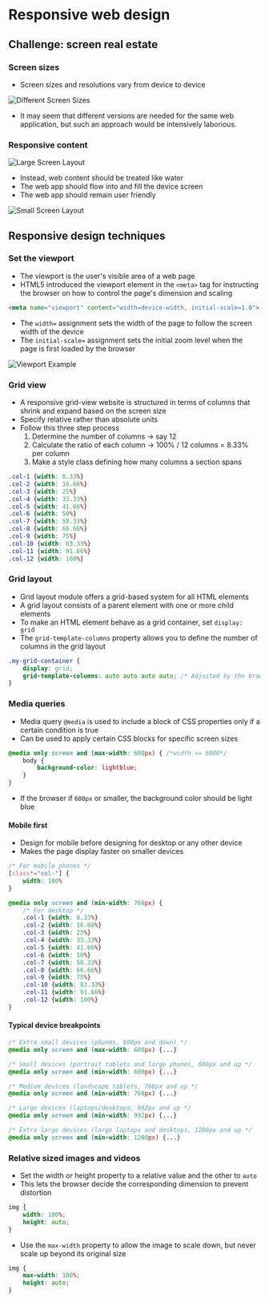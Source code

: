 # Responsive web design

## Challenge: screen real estate

### Screen sizes

- Screen sizes and resolutions vary from device to device

![Different Screen Sizes](./figures/different-screen-sizes.png)

- It may seem that different versions are needed for the same web application, but such an approach would be intensively laborious.

### Responsive content

![Large Screen Layout](./figures/large-screen-layout.png)

- Instead, web content should be treated like water
- The web app should flow into and fill the device screen
- The web app should remain user friendly

![Small Screen Layout](./figures/small-screen-layout.png)

## Responsive design techniques

### Set the viewport

- The viewport is the user's visible area of a web page
- HTML5 introduced the viewport element in the `<meta>` tag for instructing the browser on how to control the page's dimension and scaling

```HTML
<meta name="viewport" content="width=device-width, initial-scale=1.0">
```

- The `width=` assignment sets the width of the page to follow the screen width of the device
- The `initial-scale=` assignment sets the initial zoom level when the page is first loaded by the browser

![Viewport Example](./figures/viewport-example.png)

### Grid view

- A responsive grid-view website is structured in terms of columns that shrink and expand based on the screen size
- Specify relative rather than absolute units
- Follow this three step process
    1) Determine the number of columns -> say 12
    2) Calculate the ratio of each column -> 100% / 12 columns = 8.33% per column
    3) Make a style class defining how many columns a section spans

```CSS
.col-1 {width: 8.33%}
.col-2 {width: 16.66%}
.col-3 {width: 25%}
.col-4 {width: 33.33%}
.col-5 {width: 41.66%}
.col-6 {width: 50%}
.col-7 {width: 58.33%}
.col-8 {width: 66.66%}
.col-9 {width: 75%}
.col-10 {width: 83.33%}
.col-11 {width: 91.66%}
.col-12 {width: 100%}
```

### Grid layout

- Grid layout module offers a grid-based system for all HTML elements
- A grid layout consists of a parent element with one or more child elements
- To make an HTML element behave as a grid container, set `display: grid`
- The `grid-template-columns` property allows you to define the number of columns in the grid layout

```CSS
.my-grid-container {
    display: grid;
    grid-template-columns: auto auto auto auto; /* Adjusted by the browser */
}
```

### Media queries

- Media query `@media` is used to include a block of CSS properties only if a certain condition is true
- Can be used to apply certain CSS blocks for specific screen sizes

```CSS
@media only screen and (max-width: 600px) { /*width <= 6000*/
    body {
        background-color: lightblue;
    }
}
```

- If the browser if `600px` or smaller, the background color should be light blue

#### Mobile first 

- Design for mobile before designing for desktop or any other device
- Makes the page display faster on smaller devices

```CSS
/* For mobile phones */
[class*="col-"] {
    width: 100%
}

@media only screen and (min-width: 768px) {
    /* For desktop */
    .col-1 {width: 8.33%}
    .col-2 {width: 16.66%}
    .col-3 {width: 25%}
    .col-4 {width: 33.33%}
    .col-5 {width: 41.66%}
    .col-6 {width: 50%}
    .col-7 {width: 58.33%}
    .col-8 {width: 66.66%}
    .col-9 {width: 75%}
    .col-10 {width: 83.33%}
    .col-11 {width: 91.66%}
    .col-12 {width: 100%}
}
```

#### Typical device breakpoints

```CSS
/* Extra small devices (phones, 600px and down) */
@media only screen and (max-width: 600px) {...}

/* Small devices (portrait tablets and large phones, 600px and up */
@media only screen and (min-width: 600px) {...}

/* Medium devices (landscape tablets, 768px and up */
@media only screen and (min-width: 768px) {...}

/* Large devices (laptops/desktops, 992px and up */
@media only screen and (min-width: 992px) {...}

/* Extra large devices (large laptops and desktops, 1200px and up */
@media only screen and (min-width: 1200px) {...}
```

### Relative sized images and videos

- Set the width *or* height property to a relative value and the other to `auto`
- This lets the browser decide the corresponding dimension to prevent distortion

```CSS
img {
    width: 100%;
    height: auto;
}
```

- Use the `max-width` property to allow the image to scale down, but never scale up beyond its original size

```CSS
img {
    max-width: 100%;
    height: auto;
}
```